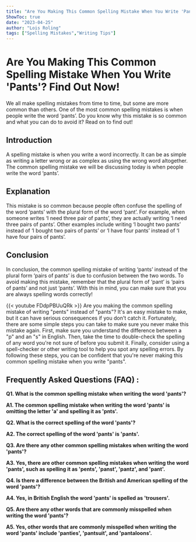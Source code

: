 ```yaml
---
title: "Are You Making This Common Spelling Mistake When You Write 'Pants'? Find Out Now!"
ShowToc: true 
date: "2023-04-25"
author: "Lois Roling" 
tags: ["Spelling Mistakes","Writing Tips"]
---
```

# Are You Making This Common Spelling Mistake When You Write 'Pants'? Find Out Now!
We all make spelling mistakes from time to time, but some are more common than others. One of the most common spelling mistakes is when people write the word ‘pants’. Do you know why this mistake is so common and what you can do to avoid it? Read on to find out!

## Introduction 
A spelling mistake is when you write a word incorrectly. It can be as simple as writing a letter wrong or as complex as using the wrong word altogether. The common spelling mistake we will be discussing today is when people write the word ‘pants’. 

## Explanation 
This mistake is so common because people often confuse the spelling of the word ‘pants’ with the plural form of the word ‘pant’. For example, when someone writes ‘I need three pair of pants’, they are actually writing ‘I need three pairs of pants’. Other examples include writing ‘I bought two pants’ instead of ‘I bought two pairs of pants’ or ‘I have four pants’ instead of ‘I have four pairs of pants’. 

## Conclusion 
In conclusion, the common spelling mistake of writing ‘pants’ instead of the plural form ‘pairs of pants’ is due to confusion between the two words. To avoid making this mistake, remember that the plural form of ‘pant’ is ‘pairs of pants’ and not just ‘pants’. With this in mind, you can make sure that you are always spelling words correctly!

{{< youtube FDdpPBUuQRk >}} 
Are you making the common spelling mistake of writing "pents" instead of "pants"? It's an easy mistake to make, but it can have serious consequences if you don't catch it. Fortunately, there are some simple steps you can take to make sure you never make this mistake again. First, make sure you understand the difference between a "p" and an "s" in English. Then, take the time to double-check the spelling of any word you're not sure of before you submit it. Finally, consider using a spell-checker or other writing tool to help you spot any spelling errors. By following these steps, you can be confident that you're never making this common spelling mistake when you write "pants".

## Frequently Asked Questions (FAQ) :
**Q1. What is the common spelling mistake when writing the word 'pants'?**

**A1. The common spelling mistake when writing the word 'pants' is omitting the letter 'a' and spelling it as 'pnts'.**

**Q2. What is the correct spelling of the word 'pants'?**

**A2. The correct spelling of the word 'pants' is 'pants'.**

**Q3. Are there any other common spelling mistakes when writing the word 'pants'?**

**A3. Yes, there are other common spelling mistakes when writing the word 'pants', such as spelling it as 'pents', 'panst', 'pantz', and 'pant'.**

**Q4. Is there a difference between the British and American spelling of the word 'pants'?**

**A4. Yes, in British English the word 'pants' is spelled as 'trousers'.**

**Q5. Are there any other words that are commonly misspelled when writing the word 'pants'?**

**A5. Yes, other words that are commonly misspelled when writing the word 'pants' include 'panties', 'pantsuit', and 'pantaloons'.**





